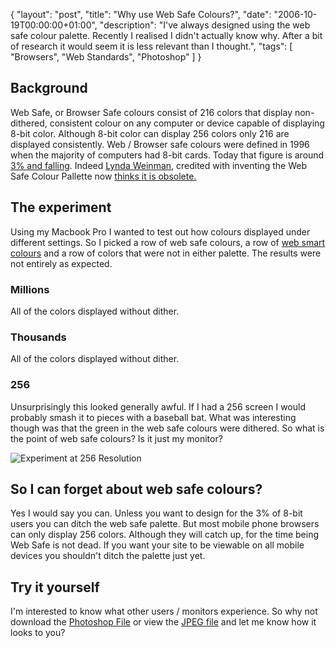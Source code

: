 {
  "layout": "post",
  "title": "Why use Web Safe Colours?",
  "date": "2006-10-19T00:00:00+01:00",
  "description": "I've always designed using the web safe colour palette. Recently I realised I didn't actually know why. After a bit of research it would seem it is less relevant than I thought.",
  "tags": [
    "Browsers",
    "Web Standards",
    "Photoshop"
  ]
}

## Background

Web Safe, or Browser Safe colours consist of 216 colors that display non-dithered, consistent colour on any computer or device capable of displaying 8-bit color. Although 8-bit color can display 256 colors only 216 are displayed consistently. Web / Browser safe colours were defined in 1996 when the majority of computers had 8-bit cards. Today that figure is around [3% and falling][1]. Indeed [Lynda Weinman][2], credited with inventing the Web Safe Colour Pallette now [thinks it is obsolete.][3]

## The experiment

Using my Macbook Pro I wanted to test out how colours displayed under different settings. So I picked a row of web safe colours, a row of [web smart colours][4] and a row of colors that were not in either palette. The results were not entirely as expected.

### Millions

All of the colors displayed without dither.

### Thousands

All of the colors displayed without dither.

### 256

Unsurprisingly this looked generally awful. If I had a 256 screen I would probably smash it to pieces with a baseball bat. What was interesting though was that the green in the web safe colours were dithered. So what is the point of web safe colours? Is it just my monitor?

![Experiment at 256 Resolution][5] 

## So I can forget about web safe colours?

Yes I would say you can. Unless you want to design for the 3% of 8-bit users you can ditch the web safe palette. But most mobile phone browsers can only display 256 colors. Although they will catch up, for the time being Web Safe is not dead. If you want your site to be viewable on all mobile devices you shouldn't ditch the palette just yet. 

## Try it yourself

I'm interested to know what other users / monitors experience. So why not download the [Photoshop File][6] or view the [JPEG file][7] and let me know how it looks to you?

 [1]: http://www.w3schools.com/browsers/browsers_stats.asp
 [2]: http://www.lynda.com/
 [3]: http://www.lynda.com/hex.asp
 [4]: http://www.morecrayons.com/palettes/webSmart/
 [5]: http://shapeshed.com/images/articles/256.jpg 
 [6]: http://shapeshed.com/images/articles/web_safe_experiment.psd
 [7]: http://shapeshed.com/images/articles/web_safe_experiment.jpg
